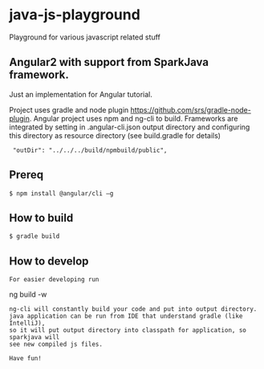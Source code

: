 # java-js-playground
Playground for various javascript related stuff

## Angular2 with support from SparkJava framework.
Just an implementation for Angular tutorial.

Project uses gradle and node plugin https://github.com/srs/gradle-node-plugin.
Angular project uses npm and ng-cli to build.
Frameworks are integrated by setting in .angular-cli.json output
directory and configuring this directory as resource directory (see build.gradle for details)
```
 "outDir": "../../../build/npmbuild/public",
```

## Prereq
```
$ npm install @angular/cli –g
```

## How to build
```
$ gradle build
```

## How to develop
```
For easier developing run 
```
ng build -w
```
ng-cli will constantly build your code and put into output directory.
java application can be run from IDE that understand gradle (like IntelliJ),
so it will put output directory into classpath for application, so sparkjava will
see new compiled js files.

Have fun!
